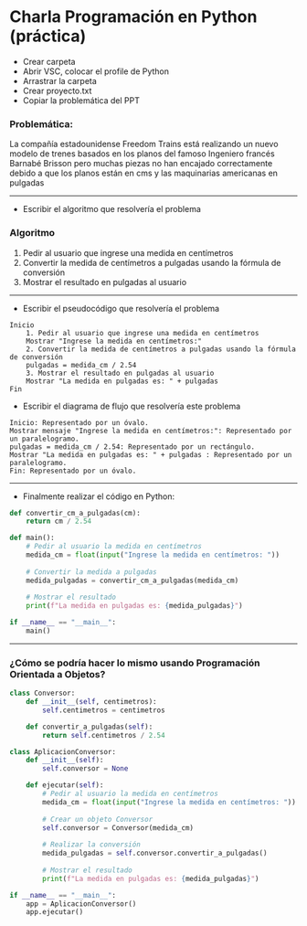 # Charla Programación en Python (práctica)

 - Crear carpeta
 - Abrir VSC, colocar el profile de Python
 - Arrastrar la carpeta
 - Crear proyecto.txt
 - Copiar la problemática del PPT

### Problemática:

La compañía estadounidense Freedom Trains está realizando un nuevo modelo de trenes basados en los planos del famoso Ingeniero francés Barnabé Brisson pero muchas piezas no han encajado correctamente debido a que los planos están en cms y las maquinarias americanas en pulgadas

---

 - Escribir el algoritmo que resolvería el problema

### Algoritmo

1. Pedir al usuario que ingrese una medida en centímetros
2. Convertir la medida de centímetros a pulgadas usando la fórmula de conversión
3. Mostrar el resultado en pulgadas al usuario

---

 - Escribir el pseudocódigo que resolvería el problema

```
Inicio
    1. Pedir al usuario que ingrese una medida en centímetros
    Mostrar "Ingrese la medida en centímetros:"
    2. Convertir la medida de centímetros a pulgadas usando la fórmula de conversión
    pulgadas = medida_cm / 2.54
    3. Mostrar el resultado en pulgadas al usuario
    Mostrar "La medida en pulgadas es: " + pulgadas
Fin
```

- Escribir el diagrama de flujo que resolvería este problema

```
Inicio: Representado por un óvalo.
Mostrar mensaje "Ingrese la medida en centímetros:": Representado por un paralelogramo.
pulgadas = medida_cm / 2.54: Representado por un rectángulo.
Mostrar "La medida en pulgadas es: " + pulgadas : Representado por un paralelogramo.
Fin: Representado por un óvalo.
```

---

 - Finalmente realizar el código en Python:

```python
def convertir_cm_a_pulgadas(cm):
    return cm / 2.54

def main():
    # Pedir al usuario la medida en centímetros
    medida_cm = float(input("Ingrese la medida en centímetros: "))
    
    # Convertir la medida a pulgadas
    medida_pulgadas = convertir_cm_a_pulgadas(medida_cm)
    
    # Mostrar el resultado
    print(f"La medida en pulgadas es: {medida_pulgadas}")

if __name__ == "__main__":
    main()
```

---

### ¿Cómo se podría hacer lo mismo usando Programación Orientada a Objetos?

```python
class Conversor:
    def __init__(self, centimetros):
        self.centimetros = centimetros

    def convertir_a_pulgadas(self):
        return self.centimetros / 2.54

class AplicacionConversor:
    def __init__(self):
        self.conversor = None

    def ejecutar(self):
        # Pedir al usuario la medida en centímetros
        medida_cm = float(input("Ingrese la medida en centímetros: "))
        
        # Crear un objeto Conversor
        self.conversor = Conversor(medida_cm)
        
        # Realizar la conversión
        medida_pulgadas = self.conversor.convertir_a_pulgadas()
        
        # Mostrar el resultado
        print(f"La medida en pulgadas es: {medida_pulgadas}")

if __name__ == "__main__":
    app = AplicacionConversor()
    app.ejecutar()
```

